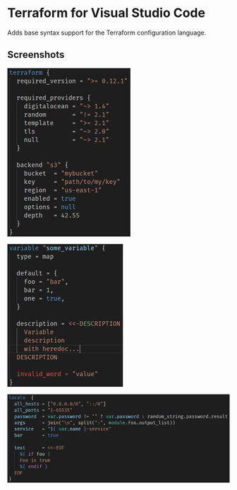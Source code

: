 # Terraform for Visual Studio Code

Adds base syntax support for the Terraform configuration language.

## Screenshots

![Terraform](https://github.com/4ops/vscode-language-terraform/blob/master/screenshots/terraform.png?raw=true)

![Variable](https://github.com/4ops/vscode-language-terraform/blob/master/screenshots/variable.png?raw=true)

![Locals](https://github.com/4ops/vscode-language-terraform/blob/master/screenshots/locals.png?raw=true)
